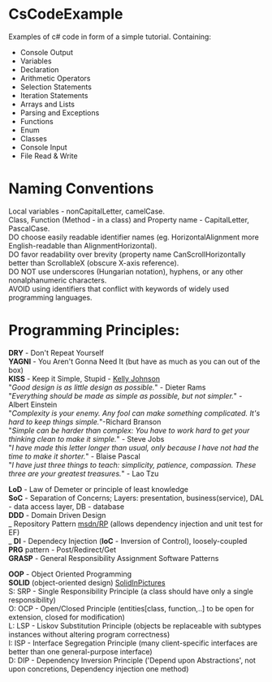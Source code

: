 # CsCodeExample
Examples of c# code in form of a simple tutorial.
Containing:
- Console Output
- Variables
- Declaration
- Arithmetic Operators
- Selection Statements
- Iteration Statements
- Arrays and Lists
- Parsing and Exceptions
- Functions
- Enum
- Classes
- Console Input
- File Read & Write

# Naming Conventions
Local variables - nonCapitalLetter, camelCase.  
Class, Function (Method - in a class) and Property name - CapitalLetter, PascalCase.  
DO choose easily readable identifier names (eg. HorizontalAlignment more English-readable than AlignmentHorizontal).  
DO favor readability over brevity (property name CanScrollHorizontally better than ScrollableX (obscure X-axis reference).  
DO NOT use underscores (Hungarian notation), hyphens, or any other nonalphanumeric characters.  
AVOID using identifiers that conflict with keywords of widely used programming languages.  

# Programming Principles:
**DRY** - Don't Repeat Yourself  
**YAGNI** - You Aren't Gonna Need It (but have as much as you can out of the box)  
**KISS** - Keep it Simple, Stupid - [Kelly Johnson](https://en.wikipedia.org/wiki/Kelly_Johnson (engineer))  
	"*Good design is as little design as possible.*" - Dieter Rams  
	"*Everything should be made as simple as possible, but not simpler.*" - Albert Einstein  
	"*Complexity is your enemy. Any fool can make something complicated. It's hard to keep things simple.*"-Richard Branson  
	"*Simple can be harder than complex: You have to work hard to get your thinking clean to make it simple.*" - Steve Jobs  
	"*I have made this letter longer than usual, only because I have not had the time to make it shorter.*" - Blaise Pascal  
	"*I have just three things to teach: simplicity, patience, compassion. These three are your greatest treasures.*" - Lao Tzu  

**LoD**   - Law of Demeter or principle of least knowledge  
**SoC**   - Separation of Concerns; Layers: presentation, business(service), DAL - data access layer, DB - database  
**DDD**   - Domain Driven Design  
 _ Repository Pattern [msdn/RP](https://msdn.microsoft.com/en-us/library/ff649690.aspx) (allows dependency injection and unit test for EF)  
 _ **DI** - Dependecy Injection (**IoC** - Inversion of Control), loosely-coupled  
**PRG** pattern - Post/Redirect/Get  
**GRASP** - General Responsibility Assignment Software Patterns  

**OOP** - Object Oriented Programming  
**SOLID** (object-oriented design) [SolidInPictures](https://lostechies.com/derickbailey/2009/02/11/solid-development-principles-in-motivational-pictures/)  
S: SRP - Single Responsibility Principle (a class should have only a single responsibility)  
O: OCP - Open/Closed Principle (entities[class, function,..] to be open for extension, closed for modification)  
L: LSP - Liskov Substitution Principle (objects be replaceable with subtypes instances without altering program correctness)  
I: ISP - Interface Segregation Principle (many client-specific interfaces are better than one general-purpose interface)  
D: DIP - Dependency Inversion Principle ('Depend upon Abstractions', not upon concretions, Dependency injection one method)  
